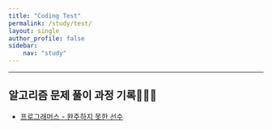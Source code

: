 ```yaml
---
title: "Coding Test"
permalink: /study/test/
layout: single
author_profile: false
sidebar:
    nav: "study"
---
```


***
## 알고리즘 문제 풀이 과정 기록👩🏻‍💻
- [프로그래머스 - 완주하지 못한 선수](https://j-jae0.github.io/algorithm/algorithm-01/)

